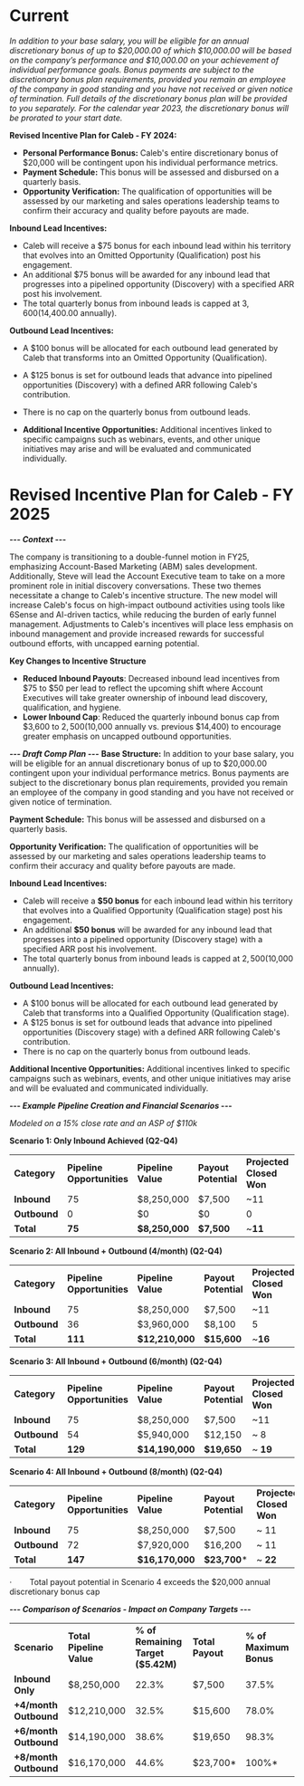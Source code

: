 
# Current

_In addition to your base salary, you will be eligible for an annual discretionary bonus of up to $20,000.00 of which $10,000.00 will be based on the company’s performance and $10,000.00 on your achievement of individual performance goals. Bonus payments are subject to the discretionary bonus plan requirements, provided you remain an employee of the company in good standing and you have not received or given notice of termination. Full details of the discretionary bonus plan will be provided to you separately. For the calendar year 2023, the discretionary bonus will be pro­rated to your start date._

**Revised Incentive Plan for Caleb - FY 2024:**

- **Personal Performance Bonus:** Caleb's entire discretionary bonus of $20,000 will be contingent upon his individual performance metrics.
- **Payment Schedule:** This bonus will be assessed and disbursed on a quarterly basis.
- **Opportunity Verification:** The qualification of opportunities will be assessed by our marketing and sales operations leadership teams to confirm their accuracy and quality before payouts are made.

 **Inbound Lead Incentives:**
- Caleb will receive a $75 bonus for each inbound lead within his territory that evolves into an Omitted Opportunity (Qualification) post his engagement.
- An additional $75 bonus will be awarded for any inbound lead that progresses into a pipelined opportunity (Discovery) with a specified ARR post his involvement.
- The total quarterly bonus from inbound leads is capped at $3,600 ($14,400.00 annually).

**Outbound Lead Incentives:**
- A $100 bonus will be allocated for each outbound lead generated by Caleb that transforms into an Omitted Opportunity (Qualification).
- A $125 bonus is set for outbound leads that advance into pipelined opportunities (Discovery) with a defined ARR following Caleb's contribution.
- There is no cap on the quarterly bonus from outbound leads.

- **Additional Incentive Opportunities:** Additional incentives linked to specific campaigns such as webinars, events, and other unique initiatives may arise and will be evaluated and communicated individually.

# Revised Incentive Plan for Caleb - FY 2025

 **--- _Context_ ---**

The company is transitioning to a double-funnel motion in FY25, emphasizing Account-Based Marketing (ABM) sales development. Additionally, Steve will lead the Account Executive team to take on a more prominent role in initial discovery conversations. These two themes necessitate a change to Caleb's incentive structure. The new model will increase Caleb's focus on high-impact outbound activities using tools like 6Sense and AI-driven tactics, while reducing the burden of early funnel management. Adjustments to Caleb's incentives will place less emphasis on inbound management and provide increased rewards for successful outbound efforts, with uncapped earning potential.          

**Key Changes to Incentive Structure**
- **Reduced Inbound Payouts**: Decreased inbound lead incentives from $75 to $50 per lead to reflect the upcoming shift where Account Executives will take greater ownership of inbound lead discovery, qualification, and hygiene.
- **Lower Inbound Cap**: Reduced the quarterly inbound bonus cap from $3,600 to $2,500 ($10,000 annually vs. previous $14,400) to encourage greater emphasis on uncapped outbound opportunities.

**_--- Draft Comp Plan ---_**
**Base Structure:** In addition to your base salary, you will be eligible for an annual discretionary bonus of up to $20,000.00 contingent upon your individual performance metrics. Bonus payments are subject to the discretionary bonus plan requirements, provided you remain an employee of the company in good standing and you have not received or given notice of termination.

**Payment Schedule:** This bonus will be assessed and disbursed on a quarterly basis.

**Opportunity Verification:** The qualification of opportunities will be assessed by our marketing and sales operations leadership teams to confirm their accuracy and quality before payouts are made.

**Inbound Lead Incentives:**
- Caleb will receive a **$50 bonus** for each inbound lead within his territory that evolves into a Qualified Opportunity (Qualification stage) post his engagement.
- An additional **$50 bonus** will be awarded for any inbound lead that progresses into a pipelined opportunity (Discovery stage) with a specified ARR post his involvement.
- The total quarterly bonus from inbound leads is capped at $2,500 ($10,000 annually).

**Outbound Lead Incentives:**
- A $100 bonus will be allocated for each outbound lead generated by Caleb that transforms into a Qualified Opportunity (Qualification stage).
- A $125 bonus is set for outbound leads that advance into pipelined opportunities (Discovery stage) with a defined ARR following Caleb's contribution.
- There is no cap on the quarterly bonus from outbound leads.

**Additional Incentive Opportunities:** Additional incentives linked to specific campaigns such as webinars, events, and other unique initiatives may arise and will be evaluated and communicated individually.

**--- _Example Pipeline Creation and Financial Scenarios ­­_---**

_Modeled on a 15% close rate and an ASP of $110k_

**Scenario 1: Only Inbound Achieved (Q2-Q4)**

|              |                            |                    |                      |                          |                       |
| ------------ | -------------------------- | ------------------ | -------------------- | ------------------------ | --------------------- |
| **Category** | **Pipeline Opportunities** | **Pipeline Value** | **Payout Potential** | **Projected Closed Won** | **Projected Revenue** |
| **Inbound**  | 75                         | $8,250,000         | $7,500               | ~11                      | $1,210,000            |
| **Outbound** | 0                          | $0                 | $0                   | 0                        | $0                    |
| **Total**    | **75**                     | **$8,250,000**     | **$7,500**           | ~**11**                  | **$1,210,000**        |

**Scenario 2: All Inbound + Outbound (4/month) (Q2-Q4)**

|              |                            |                    |                      |                          |                       |
| ------------ | -------------------------- | ------------------ | -------------------- | ------------------------ | --------------------- |
| **Category** | **Pipeline Opportunities** | **Pipeline Value** | **Payout Potential** | **Projected Closed Won** | **Projected Revenue** |
| **Inbound**  | 75                         | $8,250,000         | $7,500               | ~11                      | $1,210,000            |
| **Outbound** | 36                         | $3,960,000         | $8,100               | 5                        | $550,000              |
| **Total**    | **111**                    | **$12,210,000**    | **$15,600**          | ~**16**                  | **$1,760,000**        |

**Scenario 3: All Inbound + Outbound (6/month) (Q2-Q4)**

|   |   |   |   |   |   |
|---|---|---|---|---|---|
|**Category**|**Pipeline Opportunities**|**Pipeline Value**|**Payout Potential**|**Projected Closed Won**|**Projected Revenue**|
|**Inbound**|75|$8,250,000|$7,500|~11|$1,210,000|
|**Outbound**|54|$5,940,000|$12,150|~ 8|$880,000|
|**Total**|**129**|**$14,190,000**|**$19,650**|~ **19**|**$2,090,000**|

**Scenario 4: All Inbound + Outbound (8/month) (Q2-Q4)**

|   |   |   |   |   |   |
|---|---|---|---|---|---|
|**Category**|**Pipeline Opportunities**|**Pipeline Value**|**Payout Potential**|**Projected Closed Won**|**Projected Revenue**|
|**Inbound**|75|$8,250,000|$7,500|~ 11|$1,210,000|
|**Outbound**|72|$7,920,000|$16,200|~ 11|$1,210,000|
|**Total**|**147**|**$16,170,000**|**$23,700***|~ **22**|**$2,420,000**|

·        Total payout potential in Scenario 4 exceeds the $20,000 annual discretionary bonus cap

**--- _Comparison of Scenarios - Impact on Company Targets_ ---**

|                       |                          |                                    |                  |                        |
| --------------------- | ------------------------ | ---------------------------------- | ---------------- | ---------------------- |
| **Scenario**          | **Total Pipeline Value** | **% of Remaining Target ($5.42M)** | **Total Payout** | **% of Maximum Bonus** |
| **Inbound Only**      | $8,250,000               | 22.3%                              | $7,500           | 37.5%                  |
| **+4/month Outbound** | $12,210,000              | 32.5%                              | $15,600          | 78.0%                  |
| **+6/month Outbound** | $14,190,000              | 38.6%                              | $19,650          | 98.3%                  |
| **+8/month Outbound** | $16,170,000              | 44.6%                              | $23,700*         | 100%*                  |
